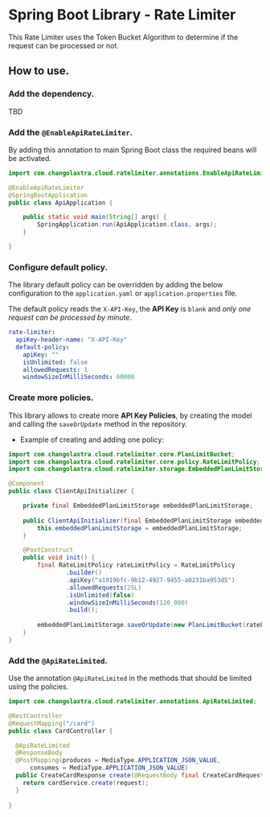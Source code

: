 # Spring Boot Library - Rate Limiter

This Rate Limiter uses the Token Bucket Algorithm to determine if the request can be processed or
not.

## How to use.

### Add the dependency.

TBD

### Add the `@EnableApiRateLimiter`.

By adding this annotation to main Spring Boot class the required beans will be activated.

```java
import com.changolaxtra.cloud.ratelimiter.annotations.EnableApiRateLimiter;

@EnableApiRateLimiter
@SpringBootApplication
public class ApiApplication {

	public static void main(String[] args) {
		SpringApplication.run(ApiApplication.class, args);
	}

}
```

### Configure default policy.

The library default policy can be overridden by adding the below configuration to
the `application.yaml` or `application.properties` file.

The default policy reads the `X-API-Key`, the **API Key** is `blank` and _only one request can be
processed by minute_.

````yaml
rate-limiter:
  apiKey-header-name: "X-API-Key"
  default-policy:
    apiKey: ""
    isUnlimited: false
    allowedRequests: 1
    windowSizeInMilliSeconds: 60000
````

### Create more policies.

This library allows to create more **API Key Policies**, by creating the model and calling the `saveOrUpdate` method in the repository.

- Example of creating and adding one policy:

````java
import com.changolaxtra.cloud.ratelimiter.core.PlanLimitBucket;
import com.changolaxtra.cloud.ratelimiter.core.policy.RateLimitPolicy;
import com.changolaxtra.cloud.ratelimiter.storage.EmbeddedPlanLimitStorage;

@Component
public class ClientApiInitializer {

    private final EmbeddedPlanLimitStorage embeddedPlanLimitStorage;
    
    public ClientApiInitializer(final EmbeddedPlanLimitStorage embeddedPlanLimitStorage) {
        this.embeddedPlanLimitStorage = embeddedPlanLimitStorage;
    }

    @PostConstruct
    public void init() {
        final RateLimitPolicy rateLimitPolicy = RateLimitPolicy
                .builder()
                .apiKey("a1919bfc-9b12-4927-9455-a0231ba953d5")
                .allowedRequests(25L)
                .isUnlimited(false)
                .windowSizeInMilliSeconds(120_000)
                .build();
        
        embeddedPlanLimitStorage.saveOrUpdate(new PlanLimitBucket(rateLimitPolicy));
    }
}
````

### Add the `@ApiRateLimited`.

Use the annotation `@ApiRateLimited` in the methods that should be limited using the policies.

````java
import com.changolaxtra.cloud.ratelimiter.annotations.ApiRateLimited;

@RestController
@RequestMapping("/card")
public class CardController {

  @ApiRateLimited
  @ResponseBody
  @PostMapping(produces = MediaType.APPLICATION_JSON_VALUE,
      consumes = MediaType.APPLICATION_JSON_VALUE)
  public CreateCardResponse create(@RequestBody final CreateCardRequest request) {
    return cardService.create(request);
  }
  
}
````


